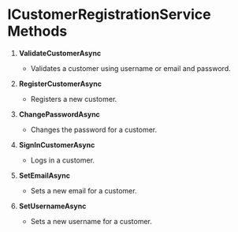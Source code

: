 # ICustomerRegistrationService Methods

1. **ValidateCustomerAsync**
   - Validates a customer using username or email and password.

2. **RegisterCustomerAsync**
   - Registers a new customer.

3. **ChangePasswordAsync**
   - Changes the password for a customer.

4. **SignInCustomerAsync**
   - Logs in a customer.

5. **SetEmailAsync**
   - Sets a new email for a customer.

6. **SetUsernameAsync**
   - Sets a new username for a customer.


